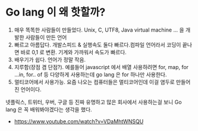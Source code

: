 # Go lang 이 왜 핫할까?

1. 매우 똑똑한 사람들이 만들었다. Unix, C, UTF8, Java virtual machine ... 을 개발한 사람들이 만든 언어
2. 빠르고 아름답다. 개발스피드 & 실행속도 둘다 빠르다.컴파일 언어라서 코딩이 끝나면 바로 0,1 로 변환. 기계와 가까워서 속도가 빠르다.
3. 배우기가 쉽다. 언어가 정말 작음.
4. 지루함(장점 겸 단점?). 예를들어 javascript 에서 배열 사용하려면 for, map, for ...in, for.. of 등 다양하게 사용하는데 go lang 은 for 하나만 사용한다.
5. 멀티코어에서 사용가능. 요즘 나오는 컴퓨터들은 멀티코어인데 이걸 염두로 만들어진 언어이다. 

넷플릭스, 트위터, 우버, 구글 등 진짜 유명하고 많은 회사에서 사용하는걸 보니
Go lang 은 꼭 배워봐야겠다는 생각을 했다. 

- https://www.youtube.com/watch?v=VDaMhtWNSQU